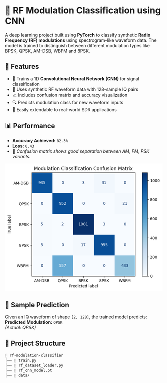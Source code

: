 
# 📡 RF Modulation Classification using CNN  
A deep learning project built using **PyTorch** to classify synthetic **Radio Frequency (RF) modulations** using spectrogram-like waveform data. The model is trained to distinguish between different modulation types like BPSK, QPSK, AM-DSB, WBFM and 8PSK.

## 🚀 Features  
- 🧠 Trains a 1D **Convolutional Neural Network (CNN)** for signal classification  
- 🔁 Uses synthetic RF waveform data with 128-sample IQ pairs  
- 📈 Includes confusion matrix and accuracy visualization  
- 🔍 Predicts modulation class for new waveform inputs  
- 🔧 Easily extendable to real-world SDR applications  


## 📊 Performance  
- **Accuracy Achieved:** `82.3%`  
- **Loss:** `0.43`  
- 📌 *Confusion matrix shows good separation between AM, FM, PSK variants.*  

![Confusion Matrix](output.png)

## 🧪 Sample Prediction  
Given an IQ waveform of shape `[2, 128]`, the trained model predicts:  
**Predicted Modulation:** `QPSK`  
*(Actual: QPSK)*

## 📂 Project Structure  
```
📁 rf-modulation-classifier  
│── 📄 train.py            
│── 📄 rf_dataset_loader.py          
│── 📄 rf_cnn_model.pt            
│── 📁 data/              

```
